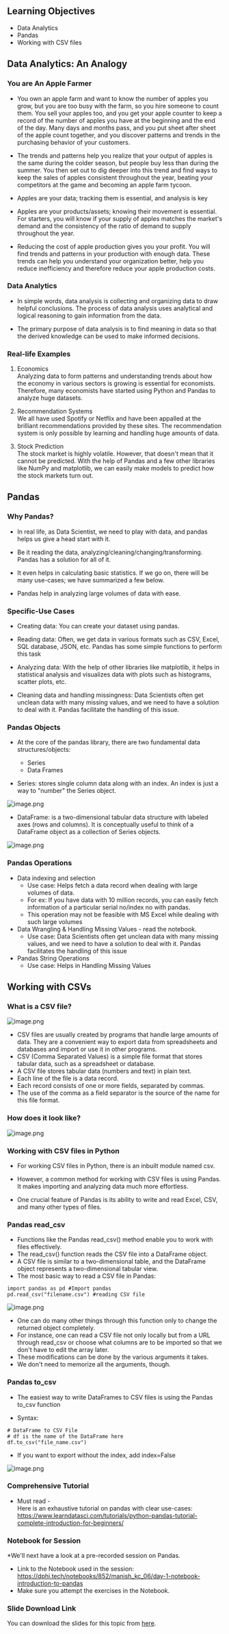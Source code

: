 ## Learning Objectives

* Data Analytics
* Pandas
* Working with CSV files

## Data Analytics: An Analogy

### You are An Apple Farmer

* You own an apple farm and want to know the number of apples you grow, but you are too busy with the farm, so you hire someone to count them. You sell your apples too, and you get your apple counter to keep a record of the number of apples you have at the beginning and the end of the day. Many days and months pass, and you put sheet after sheet of the apple count together, and you discover patterns and trends in the purchasing behavior of your customers.

* The trends and patterns help you realize that your output of apples is the same during the colder season, but people buy less than during the summer. You then set out to dig deeper into this trend and find ways to keep the sales of apples consistent throughout the year, beating your competitors at the game and becoming an apple farm tycoon.

* Apples are your data; tracking them is essential, and analysis is key

* Apples are your products/assets; knowing their movement is essential. For starters, you will know if your supply of apples matches the market's demand and the consistency of the ratio of demand to supply throughout the year.

* Reducing the cost of apple production gives you your profit. You will find trends and patterns in your production with enough data. These trends can help you understand your organization better, help you reduce inefficiency and therefore reduce your apple production costs.

### Data Analytics

* In simple words, data analysis is collecting and organizing data to draw helpful conclusions. The process of data analysis uses analytical and logical reasoning to gain information from the data.

* The primary purpose of data analysis is to find meaning in data so that the derived knowledge can be used to make informed decisions.

### Real-life Examples

1. Economics  
Analyzing data to form patterns and understanding trends about how the economy in various sectors is growing is essential for economists. Therefore, many economists have started using Python and Pandas to analyze huge datasets.

2. Recommendation Systems  
We all have used Spotify or Netflix and have been appalled at the brilliant recommendations provided by these sites. The recommendation system is only possible by learning and handling huge amounts of data.

3. Stock Prediction  
The stock market is highly volatile. However, that doesn't mean that it cannot be predicted. With the help of Pandas and a few other libraries like NumPy and matplotlib, we can easily make models to predict how the stock markets turn out.

## Pandas

### Why Pandas?

* In real life, as Data Scientist, we need to play with data, and pandas helps us give a head start with it.

* Be it reading the data, analyzing/cleaning/changing/transforming. Pandas has a solution for all of it.

* It even helps in calculating basic statistics. If we go on, there will be many use-cases; we have summarized a few below.

* Pandas help in analyzing large volumes of data with ease.

### Specific-Use Cases

* Creating data: You can create your dataset using pandas.

* Reading data: Often, we get data in various formats such as CSV, Excel, SQL database, JSON, etc. Pandas has some simple functions to perform this task

* Analyzing data: With the help of other libraries like matplotlib, it helps in statistical analysis and visualizes data with plots such as histograms, scatter plots, etc.

*  Cleaning data and handling missingness: Data Scientists often get unclean data with many missing values, and we need to have a solution to deal with it. Pandas facilitate the handling of this issue.

### Pandas Objects

* At the core of the pandas library, there are two fundamental data structures/objects:
  * Series
  * Data Frames

* Series: stores single column data along with an index. An index is just a way to "number" the Series object.




![image.png](https://dphi-live.s3.amazonaws.com/media_uploads/image_116a81d4b3314857812b85075174fb49.png)






* DataFrame: is a two-dimensional tabular data structure with labeled axes (rows and columns). It is conceptually useful to think of a DataFrame object as a collection of Series objects.







![image.png](https://dphi-live.s3.amazonaws.com/media_uploads/image_a1bdd7a9d3d942aaa3e9cad9a5b745b9.png)



 




### Pandas Operations

* Data indexing and selection
  * Use case: Helps fetch a data record when dealing with large volumes of data.
  * For ex: If you have data with 10 million records, you can easily fetch information of a particular serial no/index no with pandas.
  * This operation may not be feasible with MS Excel while dealing with such large volumes
* Data Wrangling & Handling Missing Values - read the
notebook.
  * Use case: Data Scientists often get unclean data with many missing values, and we need to have a solution to deal with it. Pandas facilitates the handling of this issue
* Pandas String Operations
   * Use case: Helps in Handling Missing Values

## Working with CSVs

### What is a CSV file?






![image.png](https://dphi-live.s3.amazonaws.com/media_uploads/image_f1b063910b3449aba257939bb1961474.png)










* CSV files are usually created by programs that handle large amounts of data. They are a convenient way to export data from spreadsheets and databases and import or use it in other programs.
* CSV (Comma Separated Values) is a simple file format that stores tabular data, such as a spreadsheet or database.
* A CSV file stores tabular data (numbers and text) in plain text.
* Each line of the file is a data record.
* Each record consists of one or more fields, separated by commas.
* The use of the comma as a field separator is the source of the name for this file format.

### How does it look like?







![image.png](https://dphi-live.s3.amazonaws.com/media_uploads/image_9562d7396e244b1f8f939610f8a1ff84.png)










### Working with CSV files in Python

* For working CSV files in Python, there is an inbuilt module named csv.

* However, a common method for working with CSV files is using Pandas. It makes importing and analyzing data much more effortless.
*  One crucial feature of Pandas is its ability to write and read Excel, CSV, and many other types of files.

### Pandas read_csv

* Functions like the Pandas read_csv() method enable you to work with files effectively.
* The read_csv() function reads the CSV file into a DataFrame object.
* A CSV file is similar to a two-dimensional table, and the DataFrame object represents a two-dimensional tabular view.
* The most basic way to read a CSV file in Pandas:  
```
import pandas as pd #Import pandas
pd.read_csv("filename.csv") #reading CSV file
```





![image.png](https://dphi-live.s3.amazonaws.com/media_uploads/image_1a8240f84bb74475a9e7457ff03cbe2a.png)







* One can do many other things through this function only to change the returned object completely.
* For instance, one can read a CSV file not only locally but from a URL through read_csv or choose what columns are to be imported so that we don't have to edit the array later.
* These modifications can be done by the various arguments it takes.
* We don't need to memorize all the arguments, though.

### Pandas to_csv

* The easiest way to write DataFrames to CSV files is
using the Pandas to_csv function


* Syntax:  
```
# DataFrame to CSV File
# df is the name of the DataFrame here
df.to_csv("file_name.csv")
```
* If you want to export without the index, add index=False





![image.png](https://dphi-live.s3.amazonaws.com/media_uploads/image_b7b3de3f5b3b454e9f030087472ed9cc.png)






### Comprehensive Tutorial
* Must read -  
Here is an exhaustive tutorial on pandas with clear
use-cases:  
https://www.learndatasci.com/tutorials/python-pandas-tutorial-complete-introduction-for-beginners/

### Notebook for Session

*We'll next have a look at a pre-recorded session on
Pandas.

* Link to the Notebook used in the session:  https://dphi.tech/notebooks/852/manish_kc_06/day-1-notebook-introduction-to-pandas
* Make sure you attempt the exercises in the Notebook.

### Slide Download Link

You can download the slides for this topic from [here](https://docs.google.com/presentation/d/1PcQQ9HCzc6y6nWCJ4UyGemQHKIlJVw6gv6YuchSxEdI/edit?usp=sharing).